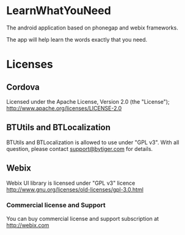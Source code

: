 # LearnWhatYouNeed

The android application based on phonegap and webix frameworks.

The app will help learn the words exactly that you need.

# Licenses

## Cordova

Licensed under the Apache License, Version 2.0 (the "License");
http://www.apache.org/licenses/LICENSE-2.0


## BTUtils and BTLocalization

BTUtils and BTLocalization is allowed to use under "GPL v3".
With all question, please contact support@bytiger.com for details.

## Webix

Webix UI library is licensed under "GPL v3" licence
http://www.gnu.org/licenses/old-licenses/gpl-3.0.html

### Commercial license and Support

You can buy commercial license and support subscription at http://webix.com
